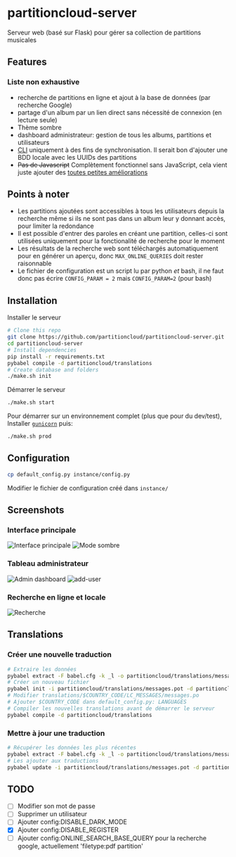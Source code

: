 # partitioncloud-server

Serveur web (basé sur Flask) pour gérer sa collection de partitions musicales

## Features

### Liste non exhaustive
- recherche de partitions en ligne et ajout à la base de données (par recherche Google)
- partage d'un album par un lien direct sans nécessité de connexion (en lecture seule)
- Thème sombre
- dashboard administrateur: gestion de tous les albums, partitions et utilisateurs
- [CLI](https://github.com/partitioncloud/partitioncloud-cli) uniquement à des fins de synchronisation. Il serait bon d'ajouter une BDD locale avec les UUIDs des partitions
- ~~Pas de Javascript~~ Complètement fonctionnel sans JavaScript, cela vient juste ajouter des [toutes petites améliorations](partitioncloud/static/main.js)

## Points à noter
- Les partitions ajoutées sont accessibles à tous les utilisateurs depuis la recherche même si ils ne sont pas dans un album leur y donnant accès, pour limiter la redondance
- Il est possible d'entrer des paroles en créant une partition, celles-ci sont utilisées uniquement pour la fonctionalité de recherche pour le moment
- Les résultats de la recherche web sont téléchargés automatiquement pour en générer un aperçu, donc `MAX_ONLINE_QUERIES` doit rester raisonnable
- Le fichier de configuration est un script lu par python *et* bash, il ne faut donc pas écrire `CONFIG_PARAM = 2` mais `CONFIG_PARAM=2` (pour bash)

## Installation

Installer le serveur
```bash
# Clone this repo
git clone https://github.com/partitioncloud/partitioncloud-server.git
cd partitioncloud-server
# Install dependencies
pip install -r requirements.txt
pybabel compile -d partitioncloud/translations
# Create database and folders
./make.sh init
```

Démarrer le serveur
```bash
./make.sh start
```

Pour démarrer sur un environnement complet (plus que pour du dev/test),  
Installer [`gunicorn`](https://github.com/benoitc/gunicorn) puis:
```bash
./make.sh prod
```

## Configuration

```bash
cp default_config.py instance/config.py
```
Modifier le fichier de configuration créé dans `instance/`

## Screenshots

### Interface principale
![Interface principale](https://github.com/partitioncloud/partitioncloud-server/assets/67148092/5e19ea1c-ca92-4109-a973-0d0d91f69d20)
![Mode sombre](https://github.com/partitioncloud/partitioncloud-server/assets/67148092/d1de7743-72c9-4769-9a3f-65e67bec438a)


### Tableau administrateur
![Admin dashboard](https://github.com/partitioncloud/partitioncloud-server/assets/67148092/5cec2375-4e61-4d8c-bd36-8259a392779d)
![add-user](https://github.com/partitioncloud/partitioncloud-server/assets/67148092/6cd6564f-dd4a-4bcf-bb67-18d064baa877)


### Recherche en ligne et locale

![Recherche](https://github.com/partitioncloud/partitioncloud-server/assets/67148092/745bf3e3-37e9-40cd-80d2-14670bce1a45)


## Translations

### Créer une nouvelle traduction

```bash
# Extraire les données
pybabel extract -F babel.cfg -k _l -o partitioncloud/translations/messages.pot .
# Créer un nouveau fichier
pybabel init -i partitioncloud/translations/messages.pot -d partitioncloud/translations -l $COUNTRY_CODE
# Modifier translations/$COUNTRY_CODE/LC_MESSAGES/messages.po
# Ajouter $COUNTRY_CODE dans default_config.py: LANGUAGES
# Compiler les nouvelles translations avant de démarrer le serveur
pybabel compile -d partitioncloud/translations
```

### Mettre à jour une traduction

```bash
# Récupérer les données les plus récentes
pybabel extract -F babel.cfg -k _l -o partitioncloud/translations/messages.pot .
# Les ajouter aux traductions
pybabel update -i partitioncloud/translations/messages.pot -d partitioncloud/translations
```

## TODO
- [ ] Modifier son mot de passe
- [ ] Supprimer un utilisateur
- [ ] Ajouter config:DISABLE_DARK_MODE
- [x] Ajouter config:DISABLE_REGISTER
- [ ] Ajouter config:ONLINE_SEARCH_BASE_QUERY pour la recherche google, actuellement 'filetype:pdf partition'
